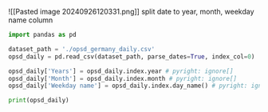 ![[Pasted image 20240926120331.png]]
split date to year, month, weekday name column

```Python
import pandas as pd

dataset_path = './opsd_germany_daily.csv'
opsd_daily = pd.read_csv(dataset_path, parse_dates=True, index_col=0)

opsd_daily['Years'] = opsd_daily.index.year # pyright: ignore[]
opsd_daily['Month'] = opsd_daily.index.month # pyright: ignore[]
opsd_daily['Weekday name'] = opsd_daily.index.day_name() # pyright: ignore[]

print(opsd_daily)
```